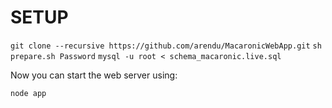 SETUP
=====

`git clone --recursive https://github.com/arendu/MacaronicWebApp.git`
`sh prepare.sh Password`
`mysql -u root < schema_macaronic.live.sql`

Now you can start the web server using:

`node app`

